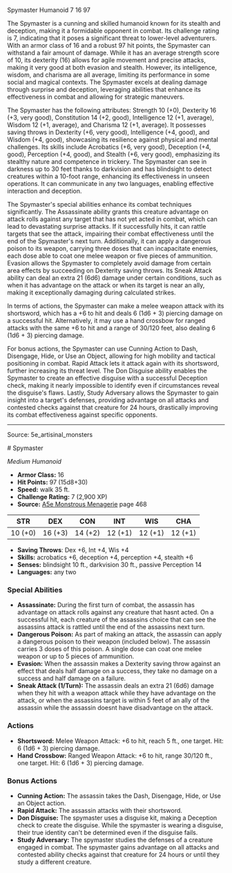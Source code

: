 <MonsterName/>Spymaster</MonsterName>
<CreatureType/>Humanoid</CreatureType>
<CR/>7</CR>
<AC/>16</AC>
<HP/>97</HP>
<summary>The Spymaster is a cunning and skilled humanoid known for its stealth and deception, making it a formidable opponent in combat. Its challenge rating is 7, indicating that it poses a significant threat to lower-level adventurers. With an armor class of 16 and a robust 97 hit points, the Spymaster can withstand a fair amount of damage. While it has an average strength score of 10, its dexterity (16) allows for agile movement and precise attacks, making it very good at both evasion and stealth. However, its intelligence, wisdom, and charisma are all average, limiting its performance in some social and magical contexts. The Spymaster excels at dealing damage through surprise and deception, leveraging abilities that enhance its effectiveness in combat and allowing for strategic maneuvers.</summary>

<detail>

The Spymaster has the following attributes: Strength 10 (+0), Dexterity 16 (+3, very good), Constitution 14 (+2, good), Intelligence 12 (+1, average), Wisdom 12 (+1, average), and Charisma 12 (+1, average). It possesses saving throws in Dexterity (+6, very good), Intelligence (+4, good), and Wisdom (+4, good), showcasing its resilience against physical and mental challenges. Its skills include Acrobatics (+6, very good), Deception (+4, good), Perception (+4, good), and Stealth (+6, very good), emphasizing its stealthy nature and competence in trickery. The Spymaster can see in darkness up to 30 feet thanks to darkvision and has blindsight to detect creatures within a 10-foot range, enhancing its effectiveness in unseen operations. It can communicate in any two languages, enabling effective interaction and deception.

The Spymaster's special abilities enhance its combat techniques significantly. The Assassinate ability grants this creature advantage on attack rolls against any target that has not yet acted in combat, which can lead to devastating surprise attacks. If it successfully hits, it can rattle targets that see the attack, impairing their combat effectiveness until the end of the Spymaster's next turn. Additionally, it can apply a dangerous poison to its weapon, carrying three doses that can incapacitate enemies, each dose able to coat one melee weapon or five pieces of ammunition. Evasion allows the Spymaster to completely avoid damage from certain area effects by succeeding on Dexterity saving throws. Its Sneak Attack ability can deal an extra 21 (6d6) damage under certain conditions, such as when it has advantage on the attack or when its target is near an ally, making it exceptionally damaging during calculated strikes.

In terms of actions, the Spymaster can make a melee weapon attack with its shortsword, which has a +6 to hit and deals 6 (1d6 + 3) piercing damage on a successful hit. Alternatively, it may use a hand crossbow for ranged attacks with the same +6 to hit and a range of 30/120 feet, also dealing 6 (1d6 + 3) piercing damage. 

For bonus actions, the Spymaster can use Cunning Action to Dash, Disengage, Hide, or Use an Object, allowing for high mobility and tactical positioning in combat. Rapid Attack lets it attack again with its shortsword, further increasing its threat level. The Don Disguise ability enables the Spymaster to create an effective disguise with a successful Deception check, making it nearly impossible to identify even if circumstances reveal the disguise's flaws. Lastly, Study Adversary allows the Spymaster to gain insight into a target's defenses, providing advantage on all attacks and contested checks against that creature for 24 hours, drastically improving its combat effectiveness against specific opponents.</detail>



---

Source: 5e_artisinal_monsters

<statblock>
# Spymaster

*Medium* *Humanoid*

- **Armor Class:** 16
- **Hit Points:** 97 (15d8+30)
- **Speed:** walk 35 ft.
- **Challenge Rating:** 7 (2,900 XP)
- **Source:** [A5e Monstrous Menagerie](https://enpublishingrpg.com/products/level-up-monstrous-menagerie-a5e) page 468

| STR | DEX | CON | INT | WIS | CHA |
| --- | --- | --- | --- | --- | --- |
| 10 (+0) | 16 (+3) | 14 (+2) | 12 (+1) | 12 (+1) | 12 (+1) |

- **Saving Throws**: Dex +6, Int +4, Wis +4
- **Skills:** acrobatics +6, deception +4, perception +4, stealth +6
- **Senses:** blindsight 10 ft., darkvision 30 ft., passive Perception 14
- **Languages:** any two

### Special Abilities

- **Assassinate:** During the first turn of combat, the assassin has advantage on attack rolls against any creature that hasnt acted. On a successful hit, each creature of the assassins choice that can see the assassins attack is rattled until the end of the assassins next turn.
- **Dangerous Poison:** As part of making an attack, the assassin can apply a dangerous poison to their weapon (included below). The assassin carries 3 doses of this poison. A single dose can coat one melee weapon or up to 5 pieces of ammunition.
- **Evasion:** When the assassin makes a Dexterity saving throw against an effect that deals half damage on a success, they take no damage on a success and half damage on a failure.
- **Sneak Attack (1/Turn):** The assassin deals an extra 21 (6d6) damage when they hit with a weapon attack while they have advantage on the attack, or when the assassins target is within 5 feet of an ally of the assassin while the assassin doesnt have disadvantage on the attack.

### Actions

- **Shortsword:** Melee Weapon Attack: +6 to hit, reach 5 ft., one target. Hit: 6 (1d6 + 3) piercing damage.
- **Hand Crossbow:** Ranged Weapon Attack: +6 to hit, range 30/120 ft., one target. Hit: 6 (1d6 + 3) piercing damage.

### Bonus Actions

- **Cunning Action:** The assassin takes the Dash, Disengage, Hide, or Use an Object action.
- **Rapid Attack:** The assassin attacks with their shortsword.
- **Don Disguise:** The spymaster uses a disguise kit, making a Deception check to create the disguise. While the spymaster is wearing a disguise, their true identity can't be determined even if the disguise fails.
- **Study Adversary:** The spymaster studies the defenses of a creature engaged in combat. The spymaster gains advantage on all attacks and contested ability checks against that creature for 24 hours or until they study a different creature.


</statblock>


